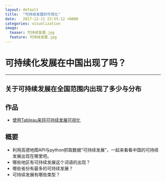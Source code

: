 ```yaml
---
layout: default
title:  "可持续发展的可视化"
date:   2017-12-11 23:55:12 +0800
categories: visualization
image:
  teaser: 可持续发展.jpg
  feature: 可持续发展.jpg
---
```

# 可持续化发展在中国出现了吗？
---

## 关于可持续发展在全国范围内出现了多少与分布

## 作品
- <a href="https://public.tableau.com/profile/.86866166#!/vizhome/_18150/sheet1">使用Tableau来将可持续发展可视化</a>

## 概要
- 利用高德地图API与python抓取数据“可持续发展”，一起来看看中国的可持续发展出现在哪里吧。
- 哪些地区有可持续发展这个词语的出现？
- 哪些省份有最多的可持续发展？
- 可持续发展有哪些类型？